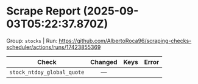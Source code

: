 # Scrape Report (2025-09-03T05:22:37.870Z)

Group: `stocks`  |  Run: https://github.com/AlbertoRoca96/scraping-checks-scheduler/actions/runs/17423855369

| Check | Changed | Keys | Error |
|---|:---:|:--|:--|
| `stock_ntdoy_global_quote` | — |  |  |
